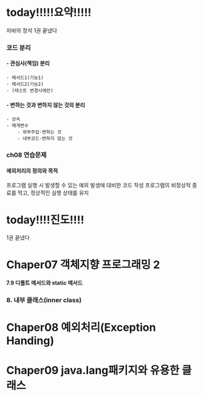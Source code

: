 
# today!!!!!요약!!!!!

자바의 정석 1권 끝냈다

### 코드 분리

#### - 관심사(책임) 분리
	- 메서드1(기능1)
	- 메서드2(기능2)
	- (테스트 변경시에만)
#### - 변하는 것과 변하지 않는 것의 분리
	- 상속
	- 매개변수
		- 외부주입-변하는 것
		- 내부코드-변하지 않는 것

### ch08 연습문제

#### 예외처리의 정의와 목적

프로그램 실행 시 발생할 수 있는 예외 발생에 대비한 코드 작성
프로그램의 비정상적 종료를 막고, 정상적인 실행 상태를 유지

# today!!!!진도!!!!
1권 끝냈다

# Chaper07 객체지향 프로그래밍 2

#### 7.9 디폴트 메서드와 static 메서드

### 8. 내부 클래스(inner class)


# Chaper08 예외처리(Exception Handing)

# Chaper09 java.lang패키지와 유용한 클래스

<!--stackedit_data:
eyJoaXN0b3J5IjpbLTEyOTExMTI2NzQsMTMzNDk0Njk1MiwtMT
kzMjQ5OTA1LDk0NjMxMjIxNF19
-->
